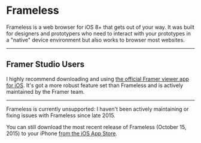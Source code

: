 Frameless
=========

Frameless is a web browser for iOS 8+ that gets out of your way. It was built for designers and prototypers who need to interact with your prototypes in a "native" device environment but also works to browser most websites.

----

Framer Studio Users
-------------------

I highly recommend downloading and using [the official Framer viewer app for iOS](http://blog.framerjs.com/posts/framer-preview-for-ios.html). It's got a more robust feature set than Frameless and is actively maintained by the Framer team. 

----

Frameless is currently unsupported: I haven't been actively maintaining or fixing issues with Frameless since late 2015. 

You can still download the most recent release of Frameless (October 15, 2015) to your iPhone [from the iOS App Store](https://itunes.apple.com/us/app/id933580264).
